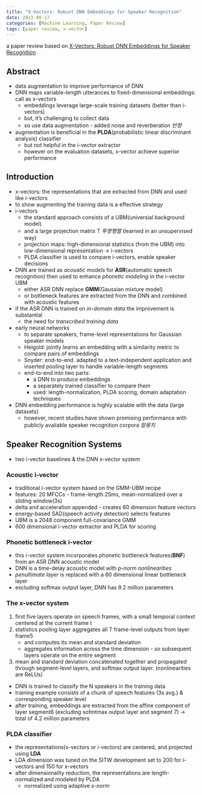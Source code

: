 ```yaml
---
title: "X-Vectors: Robust DNN Embeddings for Speaker Recognition"
date: 2021-08-17
categories: [Machine Learning, Paper Review]
tags: [paper review, x-vector]
---
```


a paper review based on [X-Vectors: Robust DNN Embeddings for Speaker Recognition](https://ieeexplore.ieee.org/document/8461375)

## Abstract

*   data augmentation to improve performance of DNN
*   DNN maps variable-length utterances to fixed-dimensional embeddings: call as x-vectors
    *   embeddings leverage large-scale training datasets (better than i-vectors)
    *   but, it’s challenging to collect data
    *   so use data augmentation - added noise and reverberation _반향_
*   augmentation is beneficial in the **PLDA**(probabilistic linear discriminant analysis) classifier
    *   but not helpful in the i-vector extractor
    *   however on the evaluation datasets, x-vector achieve superior performance

## Introduction

*   x-vectors: the representations that are extracted from DNN and used like i-vectors
*   to show augmenting the training data is a effective strategy
*   i-vectors
    *   the standard approach consists of a UBM(universial background model)
    *   and a large projection matrix T _투영행렬_ (learned in an unsupervised way)
    *   projection maps: high-dimensional statistics (from the UBM) into low-dimensional representation → i-vectors
    *   PLDA classifier is used to compare i-vectors, enable speaker decisions
*   DNN are trained as _acoustic models_ for **ASR**(automatic speech recognition) then used to enhance _phonetic modeling_ in the i-vector UBM
    *   either ASR DNN replace **GMM**(Gaussian mixture model)
    *   or bottleneck features are extracted from the DNN and combined with acoustic features
*   if the ASR DNN is trained on _in-domain data_ the improvement is substantial
    *   the need for _transcribed training data_
*   early neural networks
    *   to separate speakers, frame-level representations for Gaussian speaker models
    *   Heigold: jointly learns an embedding with a similarity metric to compare pairs of embeddings
    *   Snyder: end-to-end. adapted to a text-independent application and inserted pooling layer to handle variable-length segments
    *   end-to-end into two parts:
        *   a DNN to produce embeddings
        *   a separately trained classifier to compare them
        *   used: length-normalization, PLDA scoring, domain adaptation techniques
*   DNN embedding performance is highly scalable with the data (large datasets)
    *   however, recent studies have shown promising performance with publicly available speaker recognition corpora _말뭉치_

## Speaker Recognition Systems

*   two i-vector baselines & the DNN x-vector system

### Acoustic i-vector

*   traditional i-vector system based on the GMM-UBM recipe
*   features: 20 MFCCs - frame-length 25ms, mean-normalized over a sliding window(3s)
*   delta and acceleration appended - creates 60 dimension feature vectors
*   energy-based SAD(speech activity detection) selects features
*   UBM is a 2048 component full-covariance GMM
*   600 dimensional i-vector extractor and PLDA for scoring

### Phonetic bottleneck i-vector

*   this i-vector system incorporates phonetic bottleneck features(**BNF**) from an ASR DNN acoustic model
*   DNN is a time-delay acoustic model with _p-norm nonlinearities_
*   _penultimate layer_ is replaced with a 60 dimensional linear bottleneck layer
*   excluding softmax output layer, DNN has 9.2 million parameters

### The x-vector system

1.  first five layers operate on speech frames, with a small temporal context centered at the current frame t
2.  statistics pooling layer aggregates all T frame-level outputs from layer frame5
    *   and computes its mean and standard deviation
    *   aggregates information across the time dimension - so subsequent layers operate on the entire segment
3.  mean and standard deviation concatenated together and propagated through segment-level layers, and softmax output layer. (nonlinearities are ReLUs)

*   DNN is trained to classify the N speakers in the training data
*   training example consists of a chunk of speech features (3s avg.) & corresponding speaker level
*   after training, embeddings are extracted from the affine component of layer segment6 (excluding sofmtmax output layer and segment 7) → total of 4.2 million parameters

### PLDA classifier

*   the representations(x-vectors or i-vectors) are centered, and projected using **LDA**
*   LDA dimension was tuned on the SITW development set to 200 for i-vectors and 150 for x-vectors
*   after dimensionality reduction, the representations are length-normalized and modeled by PLDA
    *   normalized using adaptive _s-norm_